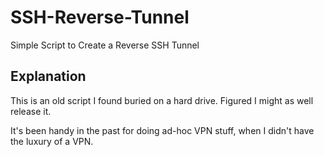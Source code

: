 # SSH-Reverse-Tunnel
Simple Script to Create a Reverse SSH Tunnel 

## Explanation
This is an old script I found buried on a hard drive. Figured I might as well release it.

It's been handy in the past for doing ad-hoc VPN stuff, when I didn't have the luxury of a VPN.
